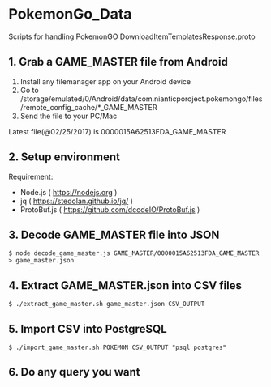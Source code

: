 # PokemonGo_Data
Scripts for handling PokemonGO DownloadItemTemplatesResponse.proto

## 1. Grab a GAME_MASTER file from Android
1. Install any filemanager app on your Android device
2. Go to /storage/emulated/0/Android/data/com.nianticporoject.pokemongo/files/remote_config_cache/\*_GAME_MASTER
3. Send the file to your PC/Mac

Latest file(@02/25/2017) is 0000015A62513FDA_GAME_MASTER


## 2. Setup environment
Requirement:
- Node.js ( https://nodejs.org )
- jq ( https://stedolan.github.io/jq/ )
- ProtoBuf.js ( https://github.com/dcodeIO/ProtoBuf.js )

## 3. Decode GAME_MASTER file into JSON
```
$ node decode_game_master.js GAME_MASTER/0000015A62513FDA_GAME_MASTER > game_master.json
```

## 4. Extract GAME_MASTER.json into CSV files
```
$ ./extract_game_master.sh game_master.json CSV_OUTPUT
```

## 5. Import CSV into PostgreSQL
```
$ ./import_game_master.sh POKEMON CSV_OUTPUT "psql postgres"
```

## 6. Do any query you want
